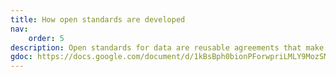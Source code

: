 ```yaml
---
title: How open standards are developed
nav:
    order: 5
description: Open standards for data are reusable agreements that make it easier for people and organisations to publish, access, share and use better quality data. Open standards combine elements of a technical activity, stakeholder coordination and community engagement. Open standards can be built on existing open standards or extend them.
gdoc: https://docs.google.com/document/d/1kBsBph0bionPForwpriLMLY9MozSMHdviOandnK_hjM/edit#
---
```

